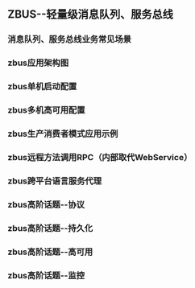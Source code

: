 ## ZBUS--轻量级消息队列、服务总线

### 消息队列、服务总线业务常见场景
### zbus应用架构图
### zbus单机启动配置
### zbus多机高可用配置
### zbus生产消费者模式应用示例
### zbus远程方法调用RPC（内部取代WebService）
### zbus跨平台语言服务代理
### zbus高阶话题--协议
### zbus高阶话题--持久化
### zbus高阶话题--高可用
### zbus高阶话题--监控
